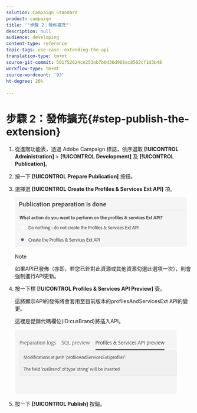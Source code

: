 ```yaml
---
solution: Campaign Standard
product: campaign
title: '"步驟 2：發佈擴充"'
description: null
audience: developing
content-type: reference
topic-tags: use-case--extending-the-api
translation-type: tm+mt
source-git-commit: 501f52624ce253eb7b0d36d908ac8502cf1d3b48
workflow-type: tm+mt
source-wordcount: '93'
ht-degree: 26%

---
```



# 步驟 2：發佈擴充{#step-publish-the-extension}

1. 從進階功能表，透過 Adobe Campaign 標誌，依序選取 **[!UICONTROL Administration]** > **[!UICONTROL Development]** 及 **[!UICONTROL Publication]**。
1. 按一下 **[!UICONTROL Prepare Publication]** 按鈕。
1. 選擇選 **[!UICONTROL Create the Profiles & Services Ext API]** 項。

   ![](assets/create-profile-and-services-api.png)

   >[!NOTE]
   >
   >如果API已發佈（亦即，若您已針對此資源或其他資源勾選此選項一次），則會強制進行API更新。

1. 按一下標 **[!UICONTROL Profiles & Services API Preview]** 簽。

   這將顯示API的發佈將會套用至目前版本的profilesAndServicesExt API的變更。

   這裡是促銷代碼欄位(ID:cusBrand)將插入API。

   ![](assets/extendpandsapi_diff.png)

1. 按一下 **[!UICONTROL Publish]** 按鈕。


